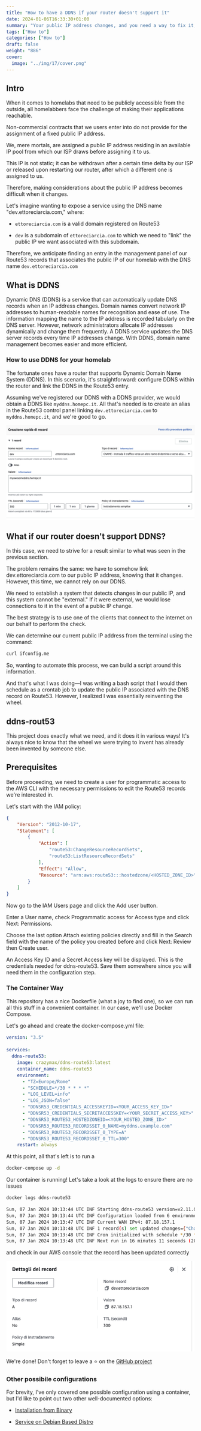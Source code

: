 ```yaml
---
title: "How to have a DDNS if your router doesn't support it"
date: 2024-01-06T16:33:30+01:00
summary: "Your public IP address changes, and you need a way to fix it, but your router doesn't support DDNS? No problem!"
tags: ["How to"]
categories: ["How to"]
draft: false
weight: "886"
cover:
  image: "../img/17/cover.png"
---
```


## Intro

When it comes to homelabs that need to be publicly accessible from the outside, all homelabbers face the challenge of making their applications reachable.

Non-commercial contracts that we users enter into do not provide for the assignment of a fixed public IP address.

We, mere mortals, are assigned a public IP address residing in an available IP pool from which our ISP draws before assigning it to us.

This IP is not static; it can be withdrawn after a certain time delta by our ISP or released upon restarting our router, after which a different one is assigned to us.

Therefore, making considerations about the public IP address becomes difficult when it changes.

Let's imagine wanting to expose a service using the DNS name "dev.ettoreciarcia.com," where:

- ```ettoreciarcia.com``` is a valid domain registered on Route53

- ```dev``` is a subdomain of ```ettoreciarcia.com``` to which we need to "link" the public IP we want associated with this subdomain.

Therefore, we anticipate finding an entry in the management panel of our Route53 records that associates the public IP of our homelab with the DNS name ```dev.ettoreciarcia.com```


## What is DDNS

Dynamic DNS (DDNS) is a service that can automatically update DNS records when an IP address changes. Domain names convert network IP addresses to human-readable names for recognition and ease of use. The information mapping the name to the IP address is recorded tabularly on the DNS server. However, network administrators allocate IP addresses dynamically and change them frequently. A DDNS service updates the DNS server records every time IP addresses change. With DDNS, domain name management becomes easier and more efficient.

### How to use DDNS for your homelab

The fortunate ones have a router that supports Dynamic Domain Name System (DDNS). In this scenario, it's straightforward: configure DDNS within the router and link the DDNS in the Route53 entry.

Assuming we've registered our DDNS with a DDNS provider, we would obtain a DDNS like ```myddns.homepc.it```. All that's needed is to create an alias in the Route53 control panel linking ```dev.ettoreciarcia.com``` to ```myddns.homepc.it```, and we're good to go.

![ddns](../img/17/DDNS-Aws.png)

## What if our router doesn't support DDNS?

In this case, we need to strive for a result similar to what was seen in the previous section.

The problem remains the same: we have to somehow link dev.ettoreciarcia.com to our public IP address, knowing that it changes. However, this time, we cannot rely on our DDNS.

We need to establish a system that detects changes in our public IP, and this system cannot be "external." If it were external, we would lose connections to it in the event of a public IP change.

The best strategy is to use one of the clients that connect to the internet on our behalf to perform the check.

We can determine our current public IP address from the terminal using the command:

```bash
curl ifconfig.me
``` 

So, wanting to automate this process, we can build a script around this information.

And that's what I was doing—I was writing a bash script that I would then schedule as a crontab job to update the public IP associated with the DNS record on Route53. However, I realized I was essentially reinventing the wheel.

## ddns-rout53

This project does exactly what we need, and it does it in various ways! It's always nice to know that the wheel we were trying to invent has already been invented by someone else.

## Prerequisites

Before proceeding, we need to create a user for programmatic access to the AWS CLI with the necessary permissions to edit the Route53 records we're interested in.

Let's start with the IAM policy:

```json
{
    "Version": "2012-10-17",
    "Statement": [
        {
            "Action": [
                "route53:ChangeResourceRecordSets",
                "route53:ListResourceRecordSets"
            ],
            "Effect": "Allow",
            "Resource": "arn:aws:route53:::hostedzone/<HOSTED_ZONE_ID>"
        }
    ]
}
``` 

Now go to the IAM Users page and click the Add user button.

Enter a User name, check Programmatic access for Access type and click Next: Permissions.

Choose the last option Attach existing policies directly and fill in the Search field with the name of the policy you created before and click Next: Review then Create user.

An Access Key ID and a Secret Access key will be displayed. This is the credentials needed for ddns-route53. Save them somewhere since you will need them in the configuration step.

### The Container Way


This repository has a nice Dockerfile (what a joy to find one), so we can run all this stuff in a convenient container. In our case, we'll use Docker Compose.

Let's go ahead and create the docker-compose.yml file:

``` yaml
version: "3.5"

services:
  ddns-route53:
    image: crazymax/ddns-route53:latest
    container_name: ddns-route53
    environment:
      - "TZ=Europe/Rome"
      - "SCHEDULE=*/30 * * * *"
      - "LOG_LEVEL=info"
      - "LOG_JSON=false"
      - "DDNSR53_CREDENTIALS_ACCESSKEYID=<YOUR_ACCESS_KEY_ID>"
      - "DDNSR53_CREDENTIALS_SECRETACCESSKEY=<YOUR_SECRET_ACCESS_KEY>"
      - "DDNSR53_ROUTE53_HOSTEDZONEID=<YOUR_HOSTED_ZONE_ID>"
      - "DDNSR53_ROUTE53_RECORDSSET_0_NAME=myddns.example.com"
      - "DDNSR53_ROUTE53_RECORDSSET_0_TYPE=A"
      - "DDNSR53_ROUTE53_RECORDSSET_0_TTL=300"
    restart: always
``` 

At this point, all that's left is to run a

```bash
docker-compose up -d
``` 

Our container is running! Let's take a look at the logs to ensure there are no issues

```bash
docker logs ddns-route53
``` 

```bash
Sun, 07 Jan 2024 10:13:44 UTC INF Starting ddns-route53 version=v2.11.0
Sun, 07 Jan 2024 10:13:44 UTC INF Configuration loaded from 6 environment variables
Sun, 07 Jan 2024 10:13:47 UTC INF Current WAN IPv4: 87.18.157.1
Sun, 07 Jan 2024 10:13:48 UTC INF 1 record(s) set updated changes={"ChangeInfo":{"Comment":"Updated by ddns-route53 v2.11.0 at 2024-01-07 10:13:48","Id":"/change/C100496219UGOE0OREMIB","Status":"PENDING","SubmittedAt":"2024-01-07T10:13:48.978Z"},"ResultMetadata":{}}
Sun, 07 Jan 2024 10:13:48 UTC INF Cron initialized with schedule */30 * * * *
Sun, 07 Jan 2024 10:13:48 UTC INF Next run in 16 minutes 11 seconds (2024-01-07 10:30:00 +0000 UTC)
```

and check in our AWS console that the record has been updated correctly

![DDNS-docker.png](../img/17/DDNS-docker.png)


We're done! Don't forget to leave a ⭐ on the [GitHub project](https://github.com/crazy-max/ddns-route53/)

### Other possibile configurations

For brevity, I've only covered one possible configuration using a container, but I'd like to point out two other well-documented options:

- [Installation from Binary](https://crazymax.dev/ddns-route53/install/binary/)

- [Service on Debian Based Distro](https://crazymax.dev/ddns-route53/install/linux-service/)